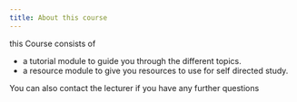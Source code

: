 ```yaml
---
title: About this course
---
```




this Course consists of 

 - a tutorial module to guide you through the different topics.
 - a resource module to give you resources to use for self directed study.
 
 You can also contact the lecturer if you have any further questions
 


